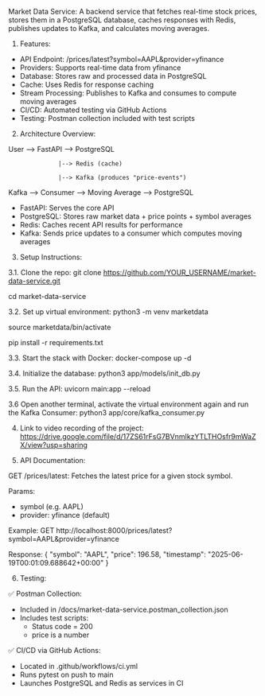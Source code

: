 Market Data Service: A backend service that fetches real-time stock prices, stores them in a PostgreSQL database, caches responses with Redis, publishes updates to Kafka, and calculates moving averages.

1. Features:

- API Endpoint: /prices/latest?symbol=AAPL&provider=yfinance
- Providers: Supports real-time data from yfinance
- Database: Stores raw and processed data in PostgreSQL
- Cache: Uses Redis for response caching
- Stream Processing: Publishes to Kafka and consumes to compute moving averages
- CI/CD: Automated testing via GitHub Actions
- Testing: Postman collection included with test scripts

2. Architecture Overview:

User --> FastAPI --> PostgreSQL

                  |--> Redis (cache)
                  
                  |--> Kafka (produces "price-events")
                  
Kafka   -->   Consumer --> Moving Average --> PostgreSQL

- FastAPI: Serves the core API
- PostgreSQL: Stores raw market data + price points + symbol averages
- Redis: Caches recent API results for performance
- Kafka: Sends price updates to a consumer which computes moving averages

3. Setup Instructions:

3.1. Clone the repo: git clone https://github.com/YOUR_USERNAME/market-data-service.git

cd market-data-service

3.2. Set up virtual environment: 
python3 -m venv marketdata

source marketdata/bin/activate

pip install -r requirements.txt

3.3. Start the stack with Docker: docker-compose up -d

3.4. Initialize the database: python3 app/models/init_db.py

3.5. Run the API: uvicorn main:app --reload

3.6 Open another terminal, activate the virtual environment again and run the Kafka Consumer:
python3 app/core/kafka_consumer.py

4. Link to video recording of the project: https://drive.google.com/file/d/17ZS61rFsG7BVnmIkzYTLTHOsfr9mWaZX/view?usp=sharing

5. API Documentation: 

GET /prices/latest: Fetches the latest price for a given stock symbol.

Params:
- symbol (e.g. AAPL)
- provider: yfinance (default)

Example: GET http://localhost:8000/prices/latest?symbol=AAPL&provider=yfinance

Response: {
  "symbol": "AAPL",
  "price": 196.58,
  "timestamp": "2025-06-19T00:01:09.688642+00:00"
}

6. Testing:

✅ Postman Collection: 

- Included in /docs/market-data-service.postman_collection.json
- Includes test scripts:
  - Status code = 200
  - price is a number

✅ CI/CD via GitHub Actions:

- Located in .github/workflows/ci.yml
- Runs pytest on push to main
- Launches PostgreSQL and Redis as services in CI
